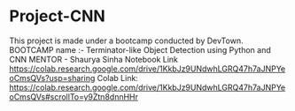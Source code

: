 # Project-CNN

This project is made under a bootcamp conducted by DevTown.
BOOTCAMP name :- Terminator-like Object Detection using Python and CNN 
MENTOR - Shaurya Sinha 
Notebook Link
https://colab.research.google.com/drive/1KkbJz9UNdwhLGRQ47h7aJNPYeoCmsQVs?usp=sharing
 Colab Link:
https://colab.research.google.com/drive/1KkbJz9UNdwhLGRQ47h7aJNPYeoCmsQVs#scrollTo=y9Ztn8dnnHHr
